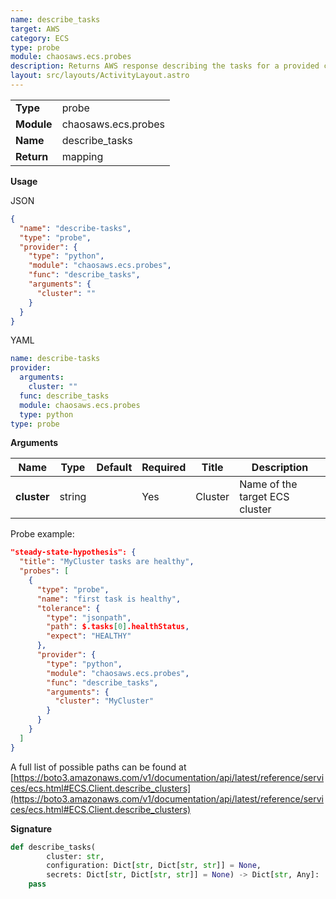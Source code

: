 ```yaml
---
name: describe_tasks
target: AWS
category: ECS
type: probe
module: chaosaws.ecs.probes
description: Returns AWS response describing the tasks for a provided cluster
layout: src/layouts/ActivityLayout.astro
---
```


|            |                     |
| ---------- | ------------------- |
| **Type**   | probe               |
| **Module** | chaosaws.ecs.probes |
| **Name**   | describe_tasks      |
| **Return** | mapping             |

**Usage**

JSON

```json
{
  "name": "describe-tasks",
  "type": "probe",
  "provider": {
    "type": "python",
    "module": "chaosaws.ecs.probes",
    "func": "describe_tasks",
    "arguments": {
      "cluster": ""
    }
  }
}
```

YAML

```yaml
name: describe-tasks
provider:
  arguments:
    cluster: ""
  func: describe_tasks
  module: chaosaws.ecs.probes
  type: python
type: probe
```

**Arguments**

| Name        | Type   | Default | Required | Title   | Description                    |
| ----------- | ------ | ------- | -------- | ------- | ------------------------------ |
| **cluster** | string |         | Yes      | Cluster | Name of the target ECS cluster |

Probe example:

```json
"steady-state-hypothesis": {
  "title": "MyCluster tasks are healthy",
  "probes": [
    {
      "type": "probe",
      "name": "first task is healthy",
      "tolerance": {
        "type": "jsonpath",
        "path": $.tasks[0].healthStatus,
        "expect": "HEALTHY"
      },
      "provider": {
        "type": "python",
        "module": "chaosaws.ecs.probes",
        "func": "describe_tasks",
        "arguments": {
          "cluster": "MyCluster"
        }
      }
    }
  ]
}
```

A full list of possible paths can be found at
[https://boto3.amazonaws.com/v1/documentation/api/latest/reference/services/ecs.html#ECS.Client.describe_clusters](https://boto3.amazonaws.com/v1/documentation/api/latest/reference/services/ecs.html#ECS.Client.describe_clusters)

**Signature**

```python
def describe_tasks(
        cluster: str,
        configuration: Dict[str, Dict[str, str]] = None,
        secrets: Dict[str, Dict[str, str]] = None) -> Dict[str, Any]:
    pass

```
